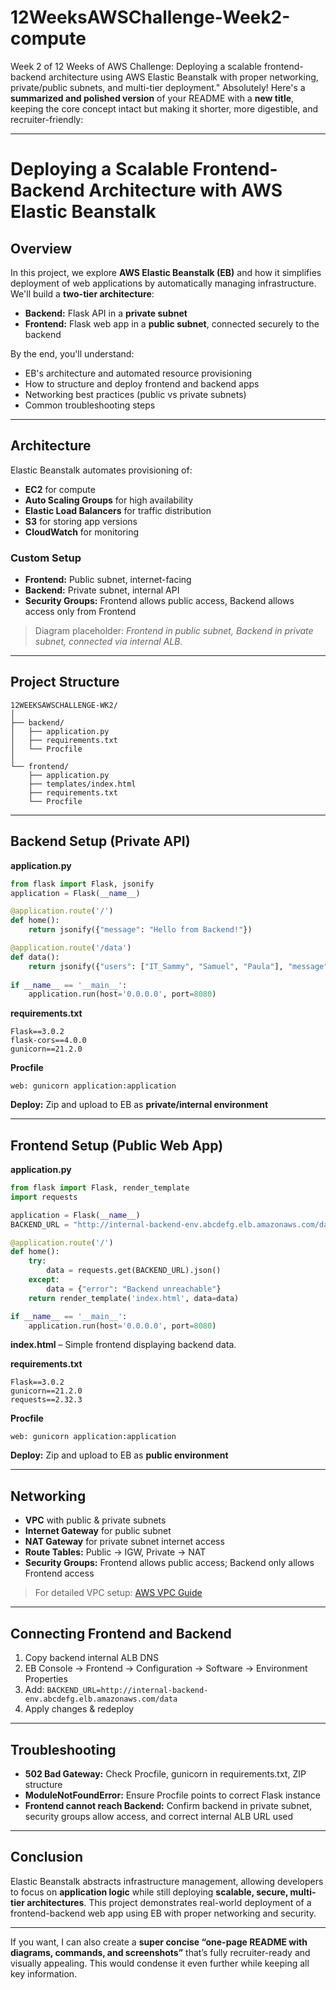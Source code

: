 # 12WeeksAWSChallenge-Week2-compute
Week 2 of 12 Weeks of AWS Challenge: Deploying a scalable frontend-backend architecture using AWS Elastic Beanstalk with proper networking, private/public subnets, and multi-tier deployment."
Absolutely! Here's a **summarized and polished version** of your README with a **new title**, keeping the core concept intact but making it shorter, more digestible, and recruiter-friendly:

---

# Deploying a Scalable Frontend-Backend Architecture with AWS Elastic Beanstalk

## Overview

In this project, we explore **AWS Elastic Beanstalk (EB)** and how it simplifies deployment of web applications by automatically managing infrastructure. We'll build a **two-tier architecture**:

* **Backend:** Flask API in a **private subnet**
* **Frontend:** Flask web app in a **public subnet**, connected securely to the backend

By the end, you'll understand:

* EB's architecture and automated resource provisioning
* How to structure and deploy frontend and backend apps
* Networking best practices (public vs private subnets)
* Common troubleshooting steps

---

## Architecture

Elastic Beanstalk automates provisioning of:

* **EC2** for compute
* **Auto Scaling Groups** for high availability
* **Elastic Load Balancers** for traffic distribution
* **S3** for storing app versions
* **CloudWatch** for monitoring

### Custom Setup

* **Frontend:** Public subnet, internet-facing
* **Backend:** Private subnet, internal API
* **Security Groups:** Frontend allows public access, Backend allows access only from Frontend

> Diagram placeholder: *Frontend in public subnet, Backend in private subnet, connected via internal ALB.*

---

## Project Structure

```
12WEEKSAWSCHALLENGE-WK2/
│
├── backend/
│   ├── application.py
│   ├── requirements.txt
│   └── Procfile
│
└── frontend/
    ├── application.py
    ├── templates/index.html
    ├── requirements.txt
    └── Procfile
```

---

## Backend Setup (Private API)

**application.py**

```python
from flask import Flask, jsonify
application = Flask(__name__)

@application.route('/')
def home():
    return jsonify({"message": "Hello from Backend!"})

@application.route('/data')
def data():
    return jsonify({"users": ["IT_Sammy", "Samuel", "Paula"], "message": "Backend running smoothly"})
    
if __name__ == '__main__':
    application.run(host='0.0.0.0', port=8080)
```

**requirements.txt**

```
Flask==3.0.2
flask-cors==4.0.0
gunicorn==21.2.0
```

**Procfile**

```
web: gunicorn application:application
```

**Deploy:** Zip and upload to EB as **private/internal environment**

---

## Frontend Setup (Public Web App)

**application.py**

```python
from flask import Flask, render_template
import requests

application = Flask(__name__)
BACKEND_URL = "http://internal-backend-env.abcdefg.elb.amazonaws.com/data"

@application.route('/')
def home():
    try:
        data = requests.get(BACKEND_URL).json()
    except:
        data = {"error": "Backend unreachable"}
    return render_template('index.html', data=data)

if __name__ == '__main__':
    application.run(host='0.0.0.0', port=8080)
```

**index.html** – Simple frontend displaying backend data.

**requirements.txt**

```
Flask==3.0.2
gunicorn==21.2.0
requests==2.32.3
```

**Procfile**

```
web: gunicorn application:application
```

**Deploy:** Zip and upload to EB as **public environment**

---

## Networking

* **VPC** with public & private subnets
* **Internet Gateway** for public subnet
* **NAT Gateway** for private subnet internet access
* **Route Tables:** Public → IGW, Private → NAT
* **Security Groups:** Frontend allows public access; Backend only allows Frontend access

> For detailed VPC setup: [AWS VPC Guide](https://medium.com/@IT_Sammy/deploying-a-secure-web-app-on-aws-ec2-with-vpc-ssm-nat-12weekawshandsonchallenge-c65d560c84ec)

---

## Connecting Frontend and Backend

1. Copy backend internal ALB DNS
2. EB Console → Frontend → Configuration → Software → Environment Properties
3. Add: `BACKEND_URL=http://internal-backend-env.abcdefg.elb.amazonaws.com/data`
4. Apply changes & redeploy

---

## Troubleshooting

* **502 Bad Gateway:** Check Procfile, gunicorn in requirements.txt, ZIP structure
* **ModuleNotFoundError:** Ensure Procfile points to correct Flask instance
* **Frontend cannot reach Backend:** Confirm backend in private subnet, security groups allow access, and correct internal ALB URL used

---

## Conclusion

Elastic Beanstalk abstracts infrastructure management, allowing developers to focus on **application logic** while still deploying **scalable, secure, multi-tier architectures**. This project demonstrates real-world deployment of a frontend-backend web app using EB with proper networking and security.

---

If you want, I can also create a **super concise “one-page README with diagrams, commands, and screenshots”** that’s fully recruiter-ready and visually appealing. This would condense it even further while keeping all key information.


